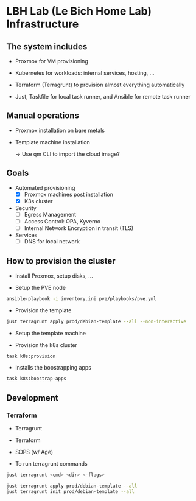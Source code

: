 # LBH Lab (Le Bich Home Lab) Infrastructure

## The system includes

- Proxmox for VM provisioning

- Kubernetes for workloads: internal services, hosting, ...

- Terraform (Terragrunt) to provision almost everything automatically

- Just, Taskfile for local task runner, and Ansible for remote task runner

## Manual operations

- Proxmox installation on bare metals

- Template machine installation

  -> Use qm CLI to import the cloud image?

## Goals

- Automated provisioning
  - [x] Proxmox machines post installation
  - [x] K3s cluster

- Security
  - [ ] Egress Management
  - [ ] Access Control: OPA, Kyverno
  - [ ] Internal Network Encryption in transit (TLS)

- Services
  - [ ] DNS for local network

## How to provision the cluster

- Install Proxmox, setup disks, ...

- Setup the PVE node
```bash
ansible-playbook -i inventory.ini pve/playbooks/pve.yml
```

- Provision the template
```bash
just terragrunt apply prod/debian-template --all --non-interactive
```

- Setup the template machine

- Provision the k8s cluster

```bash
task k8s:provision
```

- Installs the boostrapping apps

```bash
task k8s:boostrap-apps
```

## Development

### Terraform

- Terragrunt
- Terraform
- SOPS (w/ Age)

- To run terragrunt commands

```bash
just terragrunt <cmd> <dir> <-flags>

just terragrunt apply prod/debian-template --all
just terragrunt init prod/debian-template --all
```
